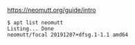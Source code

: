 https://neomutt.org/guide/intro

```
$ apt list neomutt
Listing... Done
neomutt/focal 20191207+dfsg.1-1.1 amd64
```
